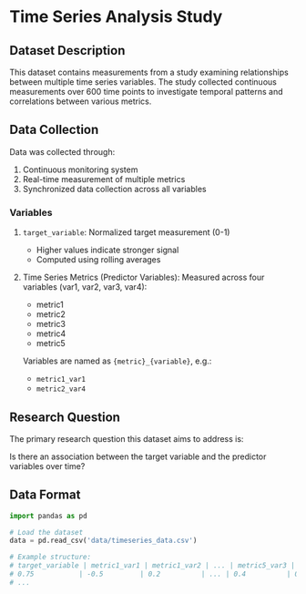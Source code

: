 # Time Series Analysis Study

## Dataset Description

This dataset contains measurements from a study examining relationships between multiple time series variables. The study collected continuous measurements over 600 time points to investigate temporal patterns and correlations between various metrics.

## Data Collection

Data was collected through:
1. Continuous monitoring system
2. Real-time measurement of multiple metrics
3. Synchronized data collection across all variables

### Variables

1. `target_variable`: Normalized target measurement (0-1)
   - Higher values indicate stronger signal
   - Computed using rolling averages

2. Time Series Metrics (Predictor Variables):
   Measured across four variables (var1, var2, var3, var4):
   - metric1
   - metric2
   - metric3
   - metric4
   - metric5

   Variables are named as `{metric}_{variable}`, e.g.:
   - `metric1_var1`
   - `metric2_var4`

## Research Question

The primary research question this dataset aims to address is:

Is there an association between the target variable and the predictor variables over time?

## Data Format

```python
import pandas as pd

# Load the dataset
data = pd.read_csv('data/timeseries_data.csv')

# Example structure:
# target_variable | metric1_var1 | metric1_var2 | ... | metric5_var3 | metric5_var4
# 0.75           | -0.5         | 0.2          | ... | 0.4          | 0.8
# ...
